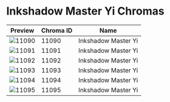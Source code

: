 # Inkshadow Master Yi Chromas



| Preview | Chroma ID | Name |
|---------|-----------|------|
| ![11090](https://raw.communitydragon.org/latest/plugins/rcp-be-lol-game-data/global/default/v1/champion-chroma-images/11/11090.png) | 11090 | Inkshadow Master Yi |
| ![11091](https://raw.communitydragon.org/latest/plugins/rcp-be-lol-game-data/global/default/v1/champion-chroma-images/11/11091.png) | 11091 | Inkshadow Master Yi |
| ![11092](https://raw.communitydragon.org/latest/plugins/rcp-be-lol-game-data/global/default/v1/champion-chroma-images/11/11092.png) | 11092 | Inkshadow Master Yi |
| ![11093](https://raw.communitydragon.org/latest/plugins/rcp-be-lol-game-data/global/default/v1/champion-chroma-images/11/11093.png) | 11093 | Inkshadow Master Yi |
| ![11094](https://raw.communitydragon.org/latest/plugins/rcp-be-lol-game-data/global/default/v1/champion-chroma-images/11/11094.png) | 11094 | Inkshadow Master Yi |
| ![11095](https://raw.communitydragon.org/latest/plugins/rcp-be-lol-game-data/global/default/v1/champion-chroma-images/11/11095.png) | 11095 | Inkshadow Master Yi |